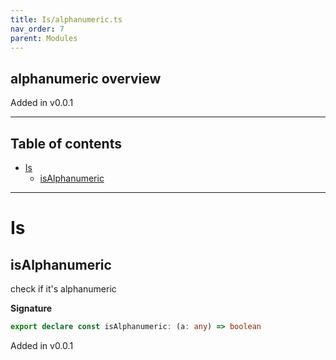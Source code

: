 ```yaml
---
title: Is/alphanumeric.ts
nav_order: 7
parent: Modules
---
```


## alphanumeric overview

Added in v0.0.1

---

<h2 class="text-delta">Table of contents</h2>

- [Is](#is)
  - [isAlphanumeric](#isalphanumeric)

---

# Is

## isAlphanumeric

check if it's alphanumeric

**Signature**

```ts
export declare const isAlphanumeric: (a: any) => boolean
```

Added in v0.0.1
